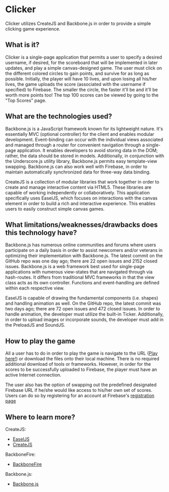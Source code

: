 # Clicker
Clicker utilizes CreateJS and Backbone.js in order to provide a simple clicking game experience. 

## What is it?

Clicker is a single-page application that permits a user to specify a desired username, if desired, for the scoreboard that will be implemented in later updates, and play a simple canvas-designed game. The user must click on the different colored circles to gain points, and survive for as long as possible. Initially, the player will have 10 lives, and upon losing all his/her lives, the game uploads the score (associated with the username if specified) to Firebase. The smaller the circle, the faster it'll be and it'll be worth more points too! The top 100 scores can be viewed by going to the "Top Scores" page.

## What are the technologies used?

Backbone.js is a JavaScript framework known for its lightweight nature. It's essentially MVC (optional controller) for the client and enables modular development. Event-binding can occur with the individual views associated and managed through a router for convenient navigation through a single-page application. It enables developers to avoid storing data in the DOM; rather, the data should be stored in models. Additionally, in conjunction with the Underscore.js utility library, Backbone.js permits easy template-view swapping. Backbone.js can also work well with Firebase, in order to maintain automatically synchronized data for three-way data binding. 

CreateJS is a collection of modular libraries that work together in order to create and manage interactive content via HTML5. These libraries are capable of working independently or collaboratively. This application specifically uses EaselJS, which focuses on interactions with the canvas element in order to build a rich and interactive experience. This enables users to easily construct simple canvas games.

## What limitations/weaknesses/drawbacks does this technology have?

Backbone.js has numerous online communities and forums where users participate on a daily basis in order to assist newcomers and/or veterans in optimizing their implementation with Backbone.js. The latest commit on the GitHub repo was one day ago; there are 22 open issues and 2152 closed issues. Backbone.js is a web framework best used for single-page applications with numerous view-states that are navigated through via hash-routes. It differs from traditional MVC frameworks in that the view class acts as its own controller. Functions and event-handling are defined within each respective view.

EaselJS is capable of drawing the fundamental components (i.e. shapes) and handling animation as well. On the GitHub repo, the latest commit was two days ago; there are 72 open issues and 472 closed issues. In order to handle animation, the developer must utilize the built-in Ticker. Additionally, in order to upload images or incorporate sounds, the developer must add in the PreloadJS and SoundJS. 

## How to play the game

All a user has to do in order to play the game is navigate to the URL ([Play here!](http://students.washington.edu/jli227/info343/backbone-demo/)) or download the files onto their local machine. There is no required additional download of tools or frameworks. However, in order for the scores to be successfully uploaded to Firebase, the player must have an active Internet connection.

The user also has the option of swapping out the predefined designated Firebase URL if he/she would like access to his/her own set of scores. Users can do so by registering for an account at Firebase's [registration page](https://www.firebase.com/signup/)

## Where to learn more?

CreateJS:
* [EaselJS](http://www.createjs.com/getting-started/easeljs)
* [CreateJS](http://www.createjs.com)

BackboneFire: 
* [BackboneFire](https://www.firebase.com/docs/web/libraries/backbone/quickstart.html)

Backbone.js:
* [Backbone.js](http://backbonejs.org/)